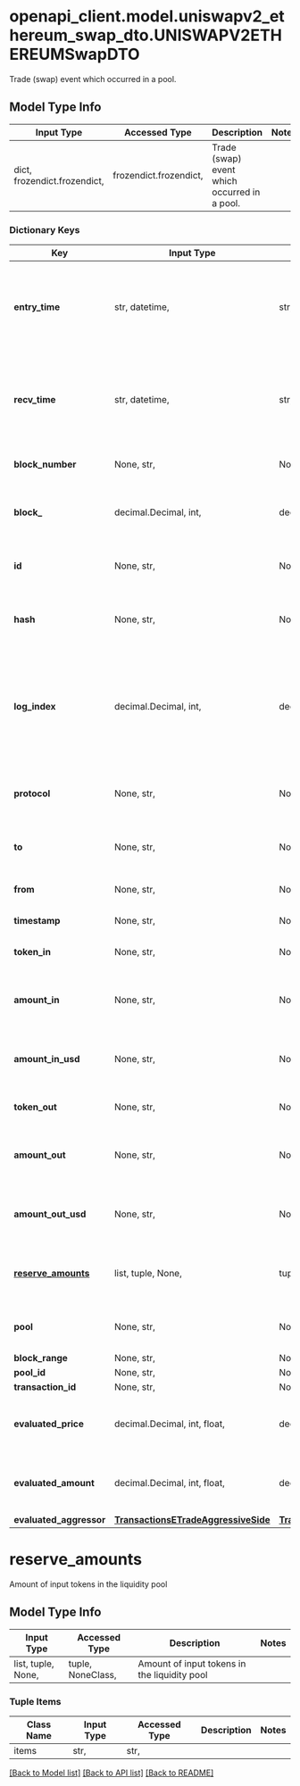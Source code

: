 # openapi_client.model.uniswapv2_ethereum_swap_dto.UNISWAPV2ETHEREUMSwapDTO

Trade (swap) event which occurred in a pool.

## Model Type Info
Input Type | Accessed Type | Description | Notes
------------ | ------------- | ------------- | -------------
dict, frozendict.frozendict,  | frozendict.frozendict,  | Trade (swap) event which occurred in a pool. | 

### Dictionary Keys
Key | Input Type | Accessed Type | Description | Notes
------------ | ------------- | ------------- | ------------- | -------------
**entry_time** | str, datetime,  | str,  |  | [optional] value must conform to RFC-3339 date-time
**recv_time** | str, datetime,  | str,  |  | [optional] value must conform to RFC-3339 date-time
**block_number** | None, str,  | NoneClass, str,  | Block number of this event | [optional] 
**block_** | decimal.Decimal, int,  | decimal.Decimal,  |  | [optional] value must be a 32 bit integer
**id** | None, str,  | NoneClass, str,  | swap-{ Transaction hash }-{ Log index } | [optional] 
**hash** | None, str,  | NoneClass, str,  | Transaction hash of the transaction that emitted this event | [optional] 
**log_index** | decimal.Decimal, int,  | decimal.Decimal,  | Event log index. For transactions that don&#x27;t emit event, create arbitrary index starting from 0 | [optional] value must be a 32 bit integer
**protocol** | None, str,  | NoneClass, str,  | The protocol this transaction belongs to | [optional] 
**to** | None, str,  | NoneClass, str,  | Address that received the tokens | [optional] 
**from** | None, str,  | NoneClass, str,  | Address that sent the tokens | [optional] 
**timestamp** | None, str,  | NoneClass, str,  | Timestamp of this event | [optional] 
**token_in** | None, str,  | NoneClass, str,  | Token deposited into pool | [optional] 
**amount_in** | None, str,  | NoneClass, str,  | Amount of token deposited into pool in native units | [optional] 
**amount_in_usd** | None, str,  | NoneClass, str,  | Amount of token deposited into pool in USD | [optional] 
**token_out** | None, str,  | NoneClass, str,  | Token withdrawn from pool | [optional] 
**amount_out** | None, str,  | NoneClass, str,  | Amount of token withdrawn from pool in native units | [optional] 
**amount_out_usd** | None, str,  | NoneClass, str,  | Amount of token withdrawn from pool in USD | [optional] 
**[reserve_amounts](#reserve_amounts)** | list, tuple, None,  | tuple, NoneClass,  | Amount of input tokens in the liquidity pool | [optional] 
**pool** | None, str,  | NoneClass, str,  | The pool involving this transaction | [optional] 
**block_range** | None, str,  | NoneClass, str,  |  | [optional] 
**pool_id** | None, str,  | NoneClass, str,  |  | [optional] 
**transaction_id** | None, str,  | NoneClass, str,  |  | [optional] 
**evaluated_price** | decimal.Decimal, int, float,  | decimal.Decimal,  |  | [optional] value must be a 64 bit float
**evaluated_amount** | decimal.Decimal, int, float,  | decimal.Decimal,  |  | [optional] value must be a 64 bit float
**evaluated_aggressor** | [**TransactionsETradeAggressiveSide**](TransactionsETradeAggressiveSide.md) | [**TransactionsETradeAggressiveSide**](TransactionsETradeAggressiveSide.md) |  | [optional] 

# reserve_amounts

Amount of input tokens in the liquidity pool

## Model Type Info
Input Type | Accessed Type | Description | Notes
------------ | ------------- | ------------- | -------------
list, tuple, None,  | tuple, NoneClass,  | Amount of input tokens in the liquidity pool | 

### Tuple Items
Class Name | Input Type | Accessed Type | Description | Notes
------------- | ------------- | ------------- | ------------- | -------------
items | str,  | str,  |  | 

[[Back to Model list]](../../README.md#documentation-for-models) [[Back to API list]](../../README.md#documentation-for-api-endpoints) [[Back to README]](../../README.md)

